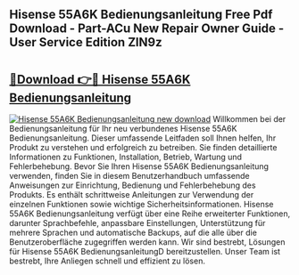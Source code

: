 ## Hisense 55A6K Bedienungsanleitung Free Pdf Download - Part-ACu New Repair Owner Guide - User Service Edition ZlN9z

# <h2><a href="http://df0u6m.blite.top/?on=Hisense+55A6K+Bedienungsanleitung">🔗Download 👉🔴 Hisense 55A6K Bedienungsanleitung</a></h2>

[![Hisense 55A6K Bedienungsanleitung new download](https://i.imgur.com/lujVjoI.png)](http://df0u6m.blite.top/?on=Hisense+55A6K+Bedienungsanleitung)
Willkommen bei der Bedienungsanleitung für Ihr neu verbundenes Hisense 55A6K Bedienungsanleitung. Dieser umfassende Leitfaden soll Ihnen helfen, Ihr Produkt zu verstehen und erfolgreich zu betreiben. Sie finden detaillierte Informationen zu Funktionen, Installation, Betrieb, Wartung und Fehlerbehebung. Bevor Sie Ihren Hisense 55A6K Bedienungsanleitung verwenden, finden Sie in diesem Benutzerhandbuch umfassende Anweisungen zur Einrichtung, Bedienung und Fehlerbehebung des Produkts. Es enthält schrittweise Anleitungen zur Verwendung der einzelnen Funktionen sowie wichtige Sicherheitsinformationen. Hisense 55A6K Bedienungsanleitung verfügt über eine Reihe erweiterter Funktionen, darunter Sprachbefehle, anpassbare Einstellungen, Unterstützung für mehrere Sprachen und automatische Backups, auf die alle über die Benutzeroberfläche zugegriffen werden kann. Wir sind bestrebt, Lösungen für Hisense 55A6K BedienungsanleitungD bereitzustellen. Unser Team ist bestrebt, Ihre Anliegen schnell und effizient zu lösen.
